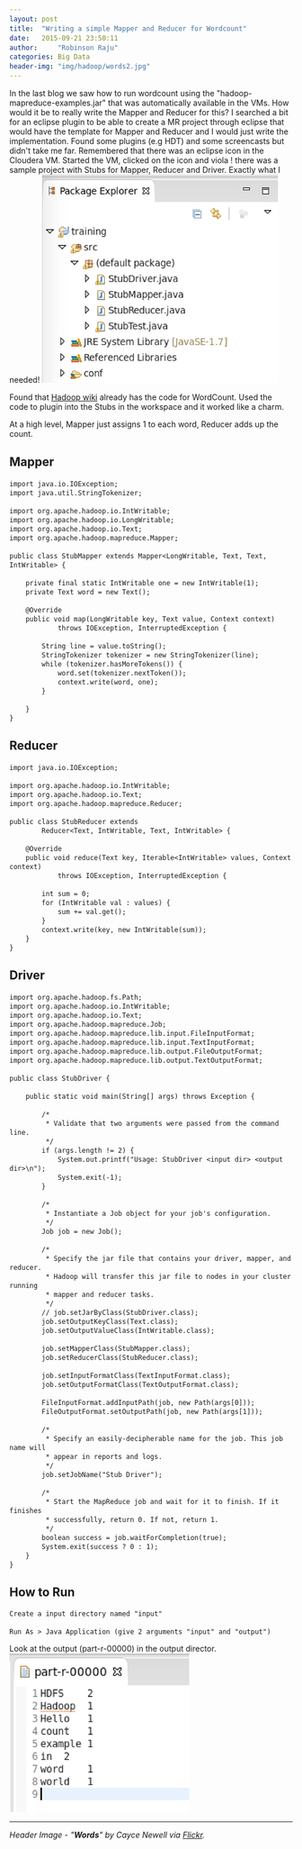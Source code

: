 ```yaml
---
layout: post
title:  "Writing a simple Mapper and Reducer for Wordcount"
date:   2015-09-21 23:50:11
author:     "Robinson Raju"
categories: Big Data 
header-img: "img/hadoop/words2.jpg"
---
```


In the last blog we saw how to run wordcount using the "hadoop-mapreduce-examples.jar" that was automatically available in the VMs. How would it be to really write the Mapper and Reducer for this? I searched a bit for an eclipse plugin to be able to create a MR project through eclipse that would have the template for Mapper and Reducer and I would just write the implementation. Found some plugins (e.g HDT) and some screencasts but didn't take me far. Remembered that there was an eclipse icon in the Cloudera VM. Started the VM, clicked on the icon and viola ! there was a sample project with Stubs for Mapper, Reducer and Driver. Exactly what I needed!
<img src="/img/hadoop/Stubs.png" width="420"/>

Found that [Hadoop wiki](https://wiki.apache.org/hadoop/WordCount) already has the code for WordCount. Used the code to plugin into the Stubs in the workspace and it worked like a charm. 

At a high level, Mapper just assigns 1 to each word, Reducer adds up the count. 

## Mapper

	import java.io.IOException;
	import java.util.StringTokenizer;

	import org.apache.hadoop.io.IntWritable;
	import org.apache.hadoop.io.LongWritable;
	import org.apache.hadoop.io.Text;
	import org.apache.hadoop.mapreduce.Mapper;

	public class StubMapper extends Mapper<LongWritable, Text, Text, IntWritable> {

		private final static IntWritable one = new IntWritable(1);
		private Text word = new Text();

		@Override
		public void map(LongWritable key, Text value, Context context)
				throws IOException, InterruptedException {

			String line = value.toString();
			StringTokenizer tokenizer = new StringTokenizer(line);
			while (tokenizer.hasMoreTokens()) {
				word.set(tokenizer.nextToken());
				context.write(word, one);
			}

		}
	}


## Reducer

	import java.io.IOException;

	import org.apache.hadoop.io.IntWritable;
	import org.apache.hadoop.io.Text;
	import org.apache.hadoop.mapreduce.Reducer;

	public class StubReducer extends
			Reducer<Text, IntWritable, Text, IntWritable> {

		@Override
		public void reduce(Text key, Iterable<IntWritable> values, Context context)
				throws IOException, InterruptedException {

			int sum = 0;
			for (IntWritable val : values) {
				sum += val.get();
			}
			context.write(key, new IntWritable(sum));
		}
	}

## Driver 

	import org.apache.hadoop.fs.Path;
	import org.apache.hadoop.io.IntWritable;
	import org.apache.hadoop.io.Text;
	import org.apache.hadoop.mapreduce.Job;
	import org.apache.hadoop.mapreduce.lib.input.FileInputFormat;
	import org.apache.hadoop.mapreduce.lib.input.TextInputFormat;
	import org.apache.hadoop.mapreduce.lib.output.FileOutputFormat;
	import org.apache.hadoop.mapreduce.lib.output.TextOutputFormat;

	public class StubDriver {

		public static void main(String[] args) throws Exception {

			/*
			 * Validate that two arguments were passed from the command line.
			 */
			if (args.length != 2) {
				System.out.printf("Usage: StubDriver <input dir> <output dir>\n");
				System.exit(-1);
			}

			/*
			 * Instantiate a Job object for your job's configuration.
			 */
			Job job = new Job();

			/*
			 * Specify the jar file that contains your driver, mapper, and reducer.
			 * Hadoop will transfer this jar file to nodes in your cluster running
			 * mapper and reducer tasks.
			 */
			// job.setJarByClass(StubDriver.class);
			job.setOutputKeyClass(Text.class);
			job.setOutputValueClass(IntWritable.class);

			job.setMapperClass(StubMapper.class);
			job.setReducerClass(StubReducer.class);

			job.setInputFormatClass(TextInputFormat.class);
			job.setOutputFormatClass(TextOutputFormat.class);

			FileInputFormat.addInputPath(job, new Path(args[0]));
			FileOutputFormat.setOutputPath(job, new Path(args[1]));

			/*
			 * Specify an easily-decipherable name for the job. This job name will
			 * appear in reports and logs.
			 */
			job.setJobName("Stub Driver");

			/*
			 * Start the MapReduce job and wait for it to finish. If it finishes
			 * successfully, return 0. If not, return 1.
			 */
			boolean success = job.waitForCompletion(true);
			System.exit(success ? 0 : 1);
		}
	}

## How to Run

	Create a input directory named "input"
	
	Run As > Java Application (give 2 arguments "input" and "output")

Look at the output (part-r-00000) in the output director. 
	<img src="/img/hadoop/wc-output-eclipse.png" width="320"/>

---


_Header Image - "**Words**" by Cayce Newell via [Flickr](https://flic.kr/p/4BsjLY)._